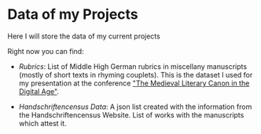 # Data of my Projects
Here I will store the data of my current projects

Right now you can find:

+ *Rubrics*: List of Middle High German rubrics in miscellany manuscripts (mostly of short texts in rhyming couplets). This is the dataset I used for my presentation at the conference ["The Medieval Literary Canon in the Digital Age"](http://www.mcda.ugent.be/). 

+ *Handschriftencensus Data*: A json list created with the information from the Handschriftencensus Website. List of works with the manuscripts which attest it.
